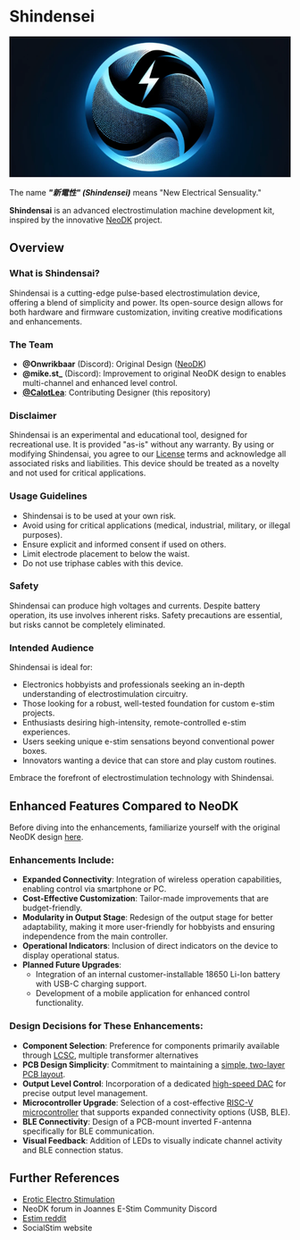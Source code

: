 # Shindensei

![Banner](img/banner.png)

The name ***"新電性" (Shindensei)*** means "New Electrical Sensuality."

**Shindensai** is an advanced electrostimulation machine development kit, inspired by the 
innovative [NeoDK](https://github.com/Onwrikbaar/NeoDK) project.

## Overview

### What is Shindensai?
Shindensai is a cutting-edge pulse-based electrostimulation device, offering a blend of simplicity and power. Its 
open-source design allows for both hardware and firmware customization, inviting creative modifications and enhancements.

### The Team
- **@Onwrikbaar** (Discord): Original Design ([NeoDK](https://github.com/Onwrikbaar/NeoDK))
- **@mike.st_** (Discord): Improvement to original NeoDK design to enables multi-channel and enhanced level control.
- **[@CalotLea](https://twitter.com/CalotLea)**: Contributing Designer (this repository)

### Disclaimer

Shindensai is an experimental and educational tool, designed for recreational use. It is provided "as-is" without any 
warranty. By using or modifying Shindensai, you agree to our [License](LICENSE.txt) terms and acknowledge all associated 
risks and liabilities. This device should be treated as a novelty and not used for critical applications.

### Usage Guidelines
 * Shindensai is to be used at your own risk.
 * Avoid using for critical applications (medical, industrial, military, or illegal purposes).
 * Ensure explicit and informed consent if used on others.
 * Limit electrode placement to below the waist.
 * Do not use triphase cables with this device.

### Safety

Shindensai can produce high voltages and currents. Despite battery operation, its use involves inherent risks. Safety 
precautions are essential, but risks cannot be completely eliminated.

### Intended Audience
Shindensai is ideal for:
 * Electronics hobbyists and professionals seeking an in-depth understanding of electrostimulation circuitry.
 * Those looking for a robust, well-tested foundation for custom e-stim projects.
 * Enthusiasts desiring high-intensity, remote-controlled e-stim experiences.
 * Users seeking unique e-stim sensations beyond conventional power boxes.
 * Innovators wanting a device that can store and play custom routines.

Embrace the forefront of electrostimulation technology with Shindensai.

## Enhanced Features Compared to NeoDK

Before diving into the enhancements, familiarize yourself with the original NeoDK design [here](https://github.com/Onwrikbaar/NeoDK/blob/main/Design.md).

### Enhancements Include:

- **Expanded Connectivity**: Integration of wireless operation capabilities, enabling control via smartphone or PC.
- **Cost-Effective Customization**: Tailor-made improvements that are budget-friendly.
- **Modularity in Output Stage**: Redesign of the output stage for better adaptability, making it more user-friendly for hobbyists and ensuring independence from the main controller.
- **Operational Indicators**: Inclusion of direct indicators on the device to display operational status.
- **Planned Future Upgrades**:
    - Integration of an internal customer-installable 18650 Li-Ion battery with USB-C charging support.
    - Development of a mobile application for enhanced control functionality.

### Design Decisions for These Enhancements:

- **Component Selection**: Preference for components primarily available through [LCSC](https://www.lcsc.com/), multiple transformer alternatives
- **PCB Design Simplicity**: Commitment to maintaining a [simple, two-layer PCB layout](https://jlcpcb.com/capabilitiesDetail?index=1).
- **Output Level Control**: Incorporation of a dedicated [high-speed DAC](https://www.microchip.com/en-us/product/mcp4726) for precise output level management.
- **Microcontroller Upgrade**: Selection of a cost-effective [RISC-V microcontroller](https://www.wch-ic.com/products/CH32V208.html) that supports expanded connectivity options (USB, BLE).
- **BLE Connectivity**: Design of a PCB-mount inverted F-antenna specifically for BLE communication.
- **Visual Feedback**: Addition of LEDs to visually indicate channel activity and BLE connection status.

## Further References
 * [Erotic Electro Stimulation](https://en.wikipedia.org/wiki/Erotic_electrostimulation)
 * NeoDK forum in Joannes E-Stim Community Discord
 * [Estim reddit](https://www.reddit.com/r/estim/)
 * SocialStim website